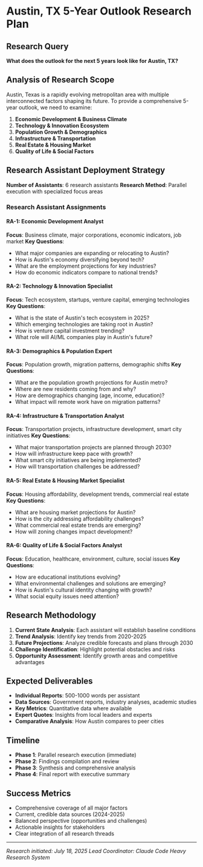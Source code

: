 # Austin, TX 5-Year Outlook Research Plan

## Research Query
**What does the outlook for the next 5 years look like for Austin, TX?**

## Analysis of Research Scope

Austin, Texas is a rapidly evolving metropolitan area with multiple interconnected factors shaping its future. To provide a comprehensive 5-year outlook, we need to examine:

1. **Economic Development & Business Climate**
2. **Technology & Innovation Ecosystem** 
3. **Population Growth & Demographics**
4. **Infrastructure & Transportation**
5. **Real Estate & Housing Market**
6. **Quality of Life & Social Factors**

## Research Assistant Deployment Strategy

**Number of Assistants**: 6 research assistants
**Research Method**: Parallel execution with specialized focus areas

### Research Assistant Assignments

#### RA-1: Economic Development Analyst
**Focus**: Business climate, major corporations, economic indicators, job market
**Key Questions**:
- What major companies are expanding or relocating to Austin?
- How is Austin's economy diversifying beyond tech?
- What are the employment projections for key industries?
- How do economic indicators compare to national trends?

#### RA-2: Technology & Innovation Specialist  
**Focus**: Tech ecosystem, startups, venture capital, emerging technologies
**Key Questions**:
- What is the state of Austin's tech ecosystem in 2025?
- Which emerging technologies are taking root in Austin?
- How is venture capital investment trending?
- What role will AI/ML companies play in Austin's future?

#### RA-3: Demographics & Population Expert
**Focus**: Population growth, migration patterns, demographic shifts
**Key Questions**:
- What are the population growth projections for Austin metro?
- Where are new residents coming from and why?
- How are demographics changing (age, income, education)?
- What impact will remote work have on migration patterns?

#### RA-4: Infrastructure & Transportation Analyst
**Focus**: Transportation projects, infrastructure development, smart city initiatives
**Key Questions**:
- What major transportation projects are planned through 2030?
- How will infrastructure keep pace with growth?
- What smart city initiatives are being implemented?
- How will transportation challenges be addressed?

#### RA-5: Real Estate & Housing Market Specialist
**Focus**: Housing affordability, development trends, commercial real estate
**Key Questions**:
- What are housing market projections for Austin?
- How is the city addressing affordability challenges?
- What commercial real estate trends are emerging?
- How will zoning changes impact development?

#### RA-6: Quality of Life & Social Factors Analyst
**Focus**: Education, healthcare, environment, culture, social issues
**Key Questions**:
- How are educational institutions evolving?
- What environmental challenges and solutions are emerging?
- How is Austin's cultural identity changing with growth?
- What social equity issues need attention?

## Research Methodology

1. **Current State Analysis**: Each assistant will establish baseline conditions
2. **Trend Analysis**: Identify key trends from 2020-2025
3. **Future Projections**: Analyze credible forecasts and plans through 2030
4. **Challenge Identification**: Highlight potential obstacles and risks
5. **Opportunity Assessment**: Identify growth areas and competitive advantages

## Expected Deliverables

- **Individual Reports**: 500-1000 words per assistant
- **Data Sources**: Government reports, industry analyses, academic studies
- **Key Metrics**: Quantitative data where available
- **Expert Quotes**: Insights from local leaders and experts
- **Comparative Analysis**: How Austin compares to peer cities

## Timeline

- **Phase 1**: Parallel research execution (immediate)
- **Phase 2**: Findings compilation and review
- **Phase 3**: Synthesis and comprehensive analysis
- **Phase 4**: Final report with executive summary

## Success Metrics

- Comprehensive coverage of all major factors
- Current, credible data sources (2024-2025)
- Balanced perspective (opportunities and challenges)
- Actionable insights for stakeholders
- Clear integration of all research threads

---

*Research initiated: July 18, 2025*
*Lead Coordinator: Claude Code Heavy Research System*